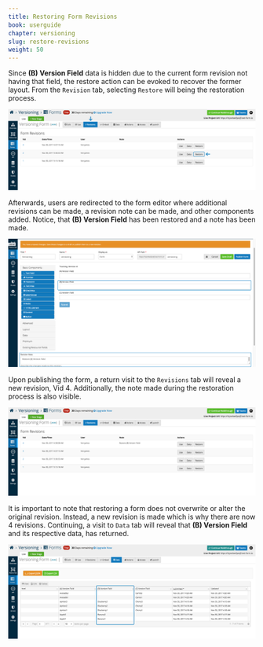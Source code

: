 ```yaml
---
title: Restoring Form Revisions
book: userguide
chapter: versioning
slug: restore-revisions
weight: 50
---
```

Since **(B) Version Field** data is hidden due to the current form revision not having that field, the restore action can be evoked to
recover the former layout. From the ```Revision``` tab, selecting ```Restore``` will being the restoration process.

![](/assets/img/userguide/versioning-restore-1.png)

Afterwards, users are redirected to the form editor where additional revisions can be made, a revision note can be made,
and other components added. Notice, that **(B) Version Field** has been restored and a note has been made. 

![](/assets/img/userguide/versioning-restore-2.png)

Upon publishing the form, a return visit to the ```Revisions``` tab will reveal a new revision, Vid 4.
Additionally, the note made during the restoration process is also visible. 

![](/assets/img/userguide/versioning-restore-3.png)

It is important to note that restoring a form does not overwrite or alter the original revision. Instead, a new 
revision is made which is why there are now 4 revisions. Continuing, a visit to ```Data```
tab will reveal that **(B) Version Field** and its respective data, has returned. 

![](/assets/img/userguide/versioning-restore-4.png)


